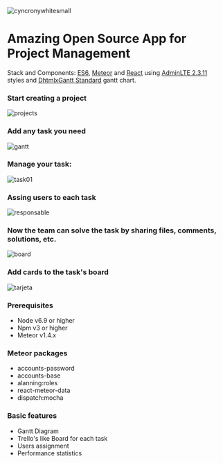 
![cyncronywhitesmall](https://user-images.githubusercontent.com/4053540/34652416-3ac01e20-f3bc-11e7-950a-26ed938a4644.png)

# Amazing Open Source App for Project Management  

 
Stack and Components: [ES6](https://es6.io/), [Meteor](https://www.meteor.com/) and [React](https://facebook.github.io/react/) using [AdminLTE 2.3.11](http://almsaeedstudio.com/themes/AdminLTE/documentation/index.html) styles and [DhtmlxGantt Standard](https://dhtmlx.com/docs/products/dhtmlxGantt/?fromMenu) gantt chart.

### Start creating a project
![projects](https://user-images.githubusercontent.com/4053540/34652035-adb1e72e-f3b7-11e7-84c5-fd5f4d46d5b8.png)

### Add any task you need
![gantt](https://user-images.githubusercontent.com/4053540/34652034-ad7d2a20-f3b7-11e7-89dd-f8e110bb7b36.png)

### Manage your task: 
![task01](https://user-images.githubusercontent.com/4053540/34652038-ae660894-f3b7-11e7-896d-f9246282c88f.png)

### Assing users to each task
![responsable](https://user-images.githubusercontent.com/4053540/34652036-adf0b652-f3b7-11e7-8770-3b1a9c2d01cb.png)


### Now the team can solve the task by sharing files, comments, solutions, etc.
![board](https://user-images.githubusercontent.com/4053540/34652033-ad56af58-f3b7-11e7-8bf8-1bfad5a55b7b.png)

### Add cards to the task's board
![tarjeta](https://user-images.githubusercontent.com/4053540/34652037-ae2d400e-f3b7-11e7-99b5-8fa944ae7eaa.png)



### Prerequisites
* Node v6.9 or higher
* Npm v3 or higher
* Meteor v1.4.x

### Meteor packages
* accounts-password
* accounts-base
* alanning:roles
* react-meteor-data
* dispatch:mocha

### Basic features
* Gantt Diagram
* Trello's like Board for each task
* Users assignment
* Performance statistics


